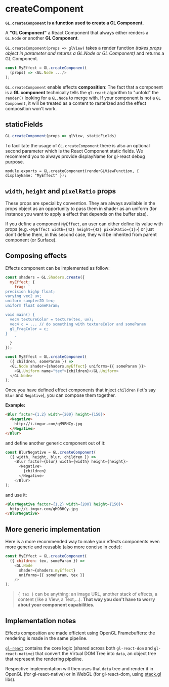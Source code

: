 # createComponent

**`GL.createComponent` is a function used to create a GL Component.**

A **"GL Component"** a React Component that always either renders a `GL.Node` or another **GL Component**.

`GL.createComponent(props => glView)` takes a render function *(takes props object in parameter and returns a GL.Node or GL Component)* and returns a GL Component.

```js
const MyEffect = GL.createComponent(
  (props) => <GL.Node .../>
);
```

`GL.createComponent` enable effects **composition**:
The fact that a component is a **GL component** technically tells the `gl-react` algorithm to "unfold" the `render()` looking for a `GL.Node` to merge with. If your component is not a `GL Component`, it will be treated as a content to rasterized and the effect composition won't work.

## staticFields

```js
GL.createComponent(props => glView, staticFields)
```

To facilitate the usage of `GL.createComponent` there is also an optional second parameter which is the React Component static fields.
We recommend you to always provide displayName for gl-react debug purpose.

```
module.exports = GL.createComponent(renderGLViewFunction, { displayName: "MyEffect" });
```

## `width`, `height` and `pixelRatio` props

These props are special by convention. They are always available in the props object as an opportunity to pass them in shader as an uniform (for instance you want to apply a effect that depends on the buffer size).

If you define a component `MyEffect`, an user can either define its value with props (e.g. `<MyEffect width={42} height={42} pixelRatio={1}>`) or just don't define them, in this second case, they will be inherited from parent component (or Surface).

## Composing effects

Effects component can be implemented as follow:

```js
const shaders = GL.Shaders.create({
  myEffect: {
    frag: `
precision highp float;
varying vec2 uv;
uniform sampler2D tex;
uniform float someParam;

void main() {
  vec4 textureColor = texture(tex, uv);
  vec4 c = ... // do something with textureColor and someParam
  gl_FragColor = c;
}
    `
  }
});

const MyEffect = GL.createComponent(
  ({ children, someParam }) =>
  <GL.Node shader={shaders.myEffect} uniforms={{ someParam }}>
    <GL.Uniform name="tex">{children}</GL.Uniform>
  </GL.Node>
);
```

Once you have defined effect components that inject `children` (let's say `Blur` and `Negative`), you can compose them together.

**Example:**

```html
<Blur factor={1.2} width={200} height={150}>
  <Negative>
    http://i.imgur.com/qM9BHCy.jpg
  </Negative>
</Blur>
```

and define another generic component out of it:

```js
const BlurNegative = GL.createComponent(
  ({ width, height, blur, children }) =>
    <Blur factor={blur} width={width} height={height}>
      <Negative>
        {children}
      </Negative>
    </Blur>
);
```

and use it:

```html
<BlurNegative factor={1.2} width={200} height={150}>
  http://i.imgur.com/qM9BHCy.jpg
</BlurNegative>
```

## More generic implementation

Here is a more recommended way to make your effects components even more generic and reusable (also more concise in code):


```js
const MyEffect = GL.createComponent(
  ({ children: tex, someParam }) =>
    <GL.Node
      shader={shaders.myEffect}
      uniforms={{ someParam, tex }}
    />
);
```

> `{ tex }` can be anything: an image URL, another stack of effects, a content (like a View, a Text,...).
**That way you don't have to worry about your component capabilities.**

## Implementation notes

Effects composition are made efficient using OpenGL Framebuffers:
the rendering is made in the same pipeline.

[`gl-react`](https://github.com/ProjectSeptemberInc/gl-react)
contains the core logic (shared across both `gl-react-dom` and `gl-react-native`)
that convert the Virtual DOM Tree into `data`, an object tree that represent the rendering pipeline.

Respective implementation will then uses that `data` tree and
render it in OpenGL (for gl-react-native) or in WebGL (for gl-react-dom, using [stack.gl](http://stack.gl) libs).
